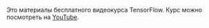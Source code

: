 Это материалы бесплатного видеокурса TensorFlow. Курс можно посмотреть на [YouTube](https://www.youtube.com/playlist?list=PLfac_zi0WUMxBiCMczdUGMsUCv2-z1MHF&disable_polymer=true).